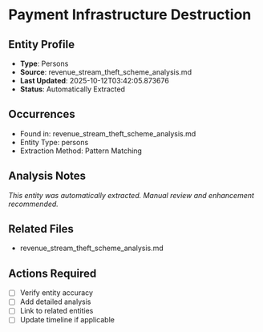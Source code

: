 # Payment Infrastructure Destruction

## Entity Profile
- **Type**: Persons
- **Source**: revenue_stream_theft_scheme_analysis.md
- **Last Updated**: 2025-10-12T03:42:05.873676
- **Status**: Automatically Extracted

## Occurrences
- Found in: revenue_stream_theft_scheme_analysis.md
- Entity Type: persons
- Extraction Method: Pattern Matching

## Analysis Notes
*This entity was automatically extracted. Manual review and enhancement recommended.*

## Related Files
- revenue_stream_theft_scheme_analysis.md

## Actions Required
- [ ] Verify entity accuracy
- [ ] Add detailed analysis
- [ ] Link to related entities
- [ ] Update timeline if applicable
